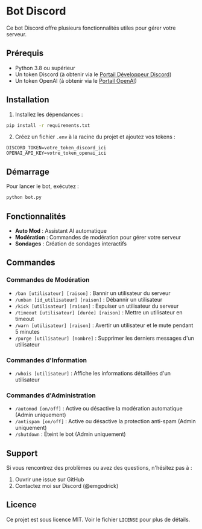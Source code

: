 # Bot Discord

Ce bot Discord offre plusieurs fonctionnalités utiles pour gérer votre serveur.

## Prérequis

- Python 3.8 ou supérieur
- Un token Discord (à obtenir via le [Portail Développeur Discord](https://discord.com/developers/applications))
- Un token OpenAI (à obtenir via le [Portail OpenAI](https://platform.openai.com/api-keys))

## Installation

1. Installez les dépendances :
```bash
pip install -r requirements.txt
```

2. Créez un fichier `.env` à la racine du projet et ajoutez vos tokens :
```
DISCORD_TOKEN=votre_token_discord_ici
OPENAI_API_KEY=votre_token_openai_ici
```

## Démarrage

Pour lancer le bot, exécutez :
```bash
python bot.py
```

## Fonctionnalités
- **Auto Mod** : Assistant AI automatique
- **Modération** : Commandes de modération pour gérer votre serveur
- **Sondages** : Création de sondages interactifs


## Commandes

### Commandes de Modération
- `/ban [utilisateur] [raison]` : Bannir un utilisateur du serveur
- `/unban [id_utilisateur] [raison]` : Débannir un utilisateur
- `/kick [utilisateur] [raison]` : Expulser un utilisateur du serveur
- `/timeout [utilisateur] [durée] [raison]` : Mettre un utilisateur en timeout
- `/warn [utilisateur] [raison]` : Avertir un utilisateur et le mute pendant 5 minutes
- `/purge [utilisateur] [nombre]` : Supprimer les derniers messages d'un utilisateur

### Commandes d'Information
- `/whois [utilisateur]` : Affiche les informations détaillées d'un utilisateur

### Commandes d'Administration
- `/automod [on/off]` : Active ou désactive la modération automatique (Admin uniquement)
- `/antispam [on/off]` : Active ou désactive la protection anti-spam (Admin uniquement)
- `/shutdown` : Éteint le bot (Admin uniquement)


## Support

Si vous rencontrez des problèmes ou avez des questions, n'hésitez pas à :
1. Ouvrir une issue sur GitHub
2. Contactez moi sur Discord (@emgodrick)

## Licence

Ce projet est sous licence MIT. Voir le fichier `LICENSE` pour plus de détails. 